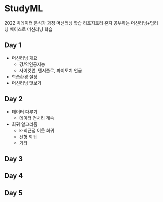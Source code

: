 # StudyML
2022 빅데이터 분석가 과정 머신러닝 학습 리포지토리
혼자 공부하는 머신러닝+딥러닝 베이스로 머신러닝 학습

## Day 1
- 머신러닝 개요
  - 강/약인공지능
  - 사이킷런, 텐서플로, 파이토치 언급
- 학습환경 설정  
- 머신러닝 맛보기

## Day 2
- 데이터 다루기
  - 데이터 전처리 계속
- 회귀 알고리즘
  - k-최근접 이웃 회귀
  - 선형 회귀
  - 기타

## Day 3

## Day 4

## Day 5


